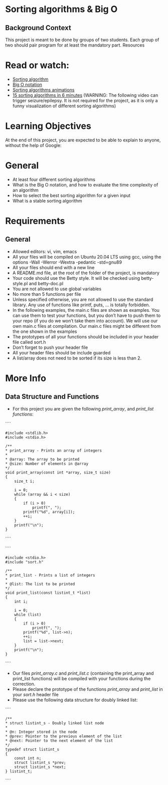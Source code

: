 # **Sorting algorithms & Big O**
## **Background Context**

This project is meant to be done by groups of two students. Each group of two should pair program for at least the mandatory part.
Resources

# **Read or watch:**

* [Sorting algorithm](https://intranet.hbtn.io/rltoken/tmzgO7xhCpNgPUxVhLKibw)
* [Big O notation](https://intranet.hbtn.io/rltoken/XrLMaOhUMHfwsFEz15TVow)
* [Sorting algorithms animations](https://intranet.hbtn.io/rltoken/kJ7rgWoqdLnxSnSEoAiFCQ)
* [15 sorting algorithms in 6 minutes](https://intranet.hbtn.io/rltoken/RdvoGNMTJ6Hq34aJ_HmCqA) (WARNING: The following video can trigger seizure/epilepsy. It is not required for the project, as it is only a funny visualization of different sorting algorithms)

# **Learning Objectives**

At the end of this project, you are expected to be able to explain to anyone, without the help of Google:
# **General**

* At least four different sorting algorithms
* What is the Big O notation, and how to evaluate the time complexity of an algorithm
* How to select the best sorting algorithm for a given input
* What is a stable sorting algorithm

# **Requirements**
## General

* Allowed editors: vi, vim, emacs
* All your files will be compiled on Ubuntu 20.04 LTS using gcc, using the options -Wall -Werror -Wextra -pedantic -std=gnu89
* All your files should end with a new line
* A README.md file, at the root of the folder of the project, is mandatory
* Your code should use the Betty style. It will be checked using betty-style.pl and betty-doc.pl
* You are not allowed to use global variables
* No more than 5 functions per file
* Unless specified otherwise, you are not allowed to use the standard library. Any use of functions like printf, puts, … is totally forbidden.
* In the following examples, the main.c files are shown as examples. You can use them to test your functions, but you don’t have to push them to your repo (if you do we won’t take them into account). We will use our own main.c files at compilation. Our main.c files might be different from the one shown in the examples
* The prototypes of all your functions should be included in your header file called sort.h
* Don’t forget to push your header file
* All your header files should be include guarded
* A list/array does not need to be sorted if its size is less than 2.

# More Info
## Data Structure and Functions

* For this project you are given the following *print_array*, and *print_list functions*:

\````

    #include <stdlib.h>
    #include <stdio.h>

    /**
    * print_array - Prints an array of integers
    *
    * @array: The array to be printed
    * @size: Number of elements in @array
    */
    void print_array(const int *array, size_t size)
    {
        size_t i;

        i = 0;
        while (array && i < size)
        {
            if (i > 0)
                printf(", ");
            printf("%d", array[i]);
            ++i;
        }
        printf("\n");
    }
\````

\````

    #include <stdio.h>
    #include "sort.h"

    /**
    * print_list - Prints a list of integers
    *
    * @list: The list to be printed
    */
    void print_list(const listint_t *list)
    {
        int i;

        i = 0;
        while (list)
        {
            if (i > 0)
                printf(", ");
            printf("%d", list->n);
            ++i;
            list = list->next;
        }
        printf("\n");
    }
\````


* Our files *print_array.c* and *print_list.c* (containing the print_array and print_list functions) will be compiled with your functions during the correction.
* Please declare the prototype of the functions *print_array* and *print_list* in your *sort.h* header file
* Please use the following data structure for doubly linked list:

\````

    /**
    * struct listint_s - Doubly linked list node
    *
    * @n: Integer stored in the node
    * @prev: Pointer to the previous element of the list
    * @next: Pointer to the next element of the list
    */
    typedef struct listint_s
    {
        const int n;
        struct listint_s *prev;
        struct listint_s *next;
    } listint_t;

\````